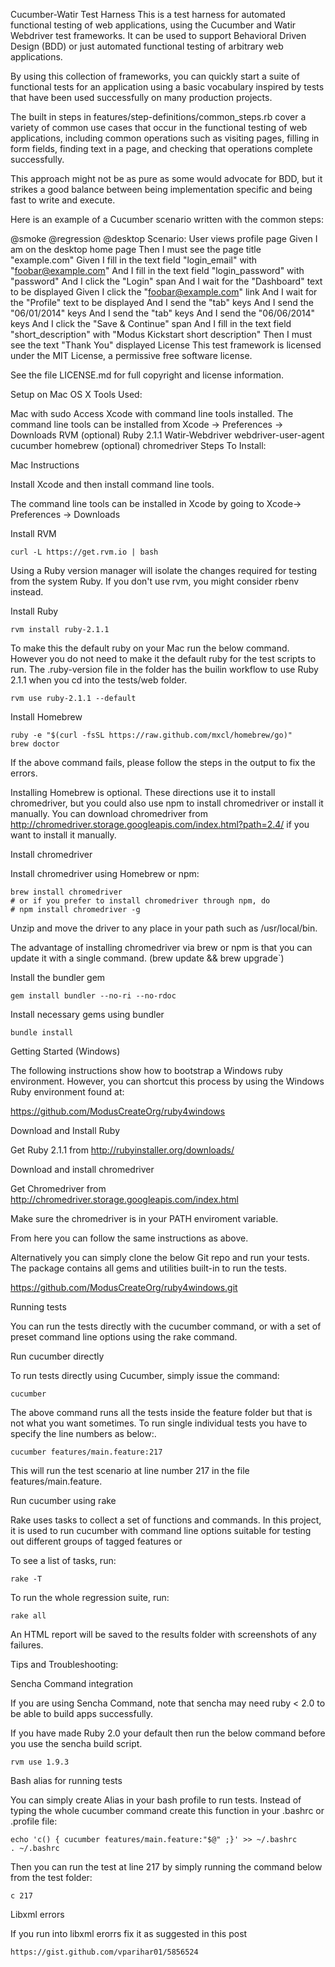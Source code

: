 Cucumber-Watir Test Harness
This is a test harness for automated functional testing of web applications, using the Cucumber and Watir Webdriver test frameworks. It can be used to support Behavioral Driven Design (BDD) or just automated functional testing of arbitrary web applications.

By using this collection of frameworks, you can quickly start a suite of functional tests for an application using a basic vocabulary inspired by tests that have been used successfully on many production projects.

The built in steps in features/step-definitions/common_steps.rb cover a variety of common use cases that occur in the functional testing of web applications, including common operations such as visiting pages, filling in form fields, finding text in a page, and checking that operations complete successfully.

This approach might not be as pure as some would advocate for BDD, but it strikes a good balance between being implementation specific and being fast to write and execute.

Here is an example of a Cucumber scenario written with the common steps:

@smoke @regression @desktop
Scenario: User views profile page
      Given I am on the desktop home page
      Then I must see the page title "example.com"
      Given I fill in the text field "login_email" with "foobar@example.com"
      And I fill in the text field "login_password" with "password"
      And I click the "Login" span
      And I wait for the "Dashboard" text to be displayed
      Given I click the "foobar@example.com" link
      And I wait for the "Profile" text to be displayed
      And I send the "tab" keys
      And I send the "06/01/2014" keys
      And I send the "tab" keys
      And I send the "06/06/2014" keys
      And I click the "Save & Continue" span
      And I fill in the text field "short_description" with "Modus Kickstart short description"
      Then I must see the text "Thank You" displayed
License
This test framework is licensed under the MIT License, a permissive free software license.

See the file LICENSE.md for full copyright and license information.

Setup on Mac OS X
Tools Used:

Mac with sudo Access
Xcode with command line tools installed. The command line tools can be installed from Xcode -> Preferences -> Downloads
RVM (optional)
Ruby 2.1.1
Watir-Webdriver
webdriver-user-agent
cucumber
homebrew (optional)
chromedriver
Steps To Install:

Mac Instructions

Install Xcode and then install command line tools.

The command line tools can be installed in Xcode by going to Xcode-> Preferences -> Downloads

Install RVM

    curl -L https://get.rvm.io | bash
Using a Ruby version manager will isolate the changes required for testing from the system Ruby. If you don't use rvm, you might consider rbenv instead.

Install Ruby

    rvm install ruby-2.1.1
To make this the default ruby on your Mac run the below command. However you do not need to make it the default ruby for the test scripts to run. The .ruby-version file in the folder has the builin workflow to use Ruby 2.1.1 when you cd into the tests/web folder.

    rvm use ruby-2.1.1 --default
Install Homebrew

    ruby -e "$(curl -fsSL https://raw.github.com/mxcl/homebrew/go)"
    brew doctor
If the above command fails, please follow the steps in the output to fix the errors.

Installing Homebrew is optional. These directions use it to install chromedriver, but you could also use npm to install chromedriver or install it manually. You can download chromedriver from http://chromedriver.storage.googleapis.com/index.html?path=2.4/ if you want to install it manually.

Install chromedriver

Install chromedriver using Homebrew or npm:

    brew install chromedriver
    # or if you prefer to install chromedriver through npm, do
    # npm install chromedriver -g
Unzip and move the driver to any place in your path such as /usr/local/bin.

The advantage of installing chromedriver via brew or npm is that you can update it with a single command. (brew update && brew upgrade`)

Install the bundler gem

    gem install bundler --no-ri --no-rdoc
Install necessary gems using bundler

    bundle install
Getting Started (Windows)

The following instructions show how to bootstrap a Windows ruby environment. However, you can shortcut this process by using the Windows Ruby environment found at:

https://github.com/ModusCreateOrg/ruby4windows

Download and Install Ruby

Get Ruby 2.1.1 from http://rubyinstaller.org/downloads/

Download and install chromedriver

Get Chromedriver from http://chromedriver.storage.googleapis.com/index.html

Make sure the chromedriver is in your PATH enviroment variable.

From here you can follow the same instructions as above.

Alternatively you can simply clone the below Git repo and run your tests. The package contains all gems and utilities built-in to run the tests.

https://github.com/ModusCreateOrg/ruby4windows.git

Running tests

You can run the tests directly with the cucumber command, or with a set of preset command line options using the rake command.

Run cucumber directly

To run tests directly using Cucumber, simply issue the command:

    cucumber
The above command runs all the tests inside the feature folder but that is not what you want sometimes. To run single individual tests you have to specify the line numbers as below:.

    cucumber features/main.feature:217
This will run the test scenario at line number 217 in the file features/main.feature.

Run cucumber using rake

Rake uses tasks to collect a set of functions and commands. In this project, it is used to run cucumber with command line options suitable for testing out different groups of tagged features or

To see a list of tasks, run:

    rake -T
To run the whole regression suite, run:

    rake all
An HTML report will be saved to the results folder with screenshots of any failures.

Tips and Troubleshooting:

Sencha Command integration

If you are using Sencha Command, note that sencha may need ruby < 2.0 to be able to build apps successfully.

If you have made Ruby 2.0 your default then run the below command before you use the sencha build script.

    rvm use 1.9.3
Bash alias for running tests

You can simply create Alias in your bash profile to run tests. Instead of typing the whole cucumber command create this function in your .bashrc or .profile file:

    echo 'c() { cucumber features/main.feature:"$@" ;}' >> ~/.bashrc
    . ~/.bashrc
Then you can run the test at line 217 by simply running the command below from the test folder:

    c 217
Libxml errors

If you run into libxml erorrs fix it as suggested in this post

    https://gist.github.com/vparihar01/5856524
